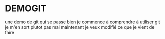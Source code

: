 # DEMOGIT
une demo de git qui se passe bien 
je commence à comprendre à utiliser git 
je m'en sort plutot pas mal 
 maintenant je veux modifié ce que je vient de faire 

